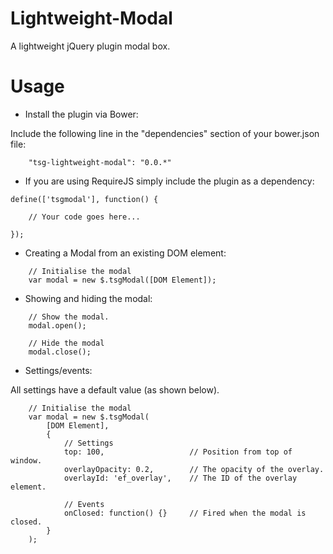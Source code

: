 Lightweight-Modal
=================

A lightweight jQuery plugin modal box.

# Usage

* Install the plugin via Bower:

Include the following line in the "dependencies" section of your bower.json file:
```
    "tsg-lightweight-modal": "0.0.*"
```
* If you are using RequireJS simply include the plugin as a dependency:
```
define(['tsgmodal'], function() {

    // Your code goes here...

});
```
* Creating a Modal from an existing DOM element:
```
    // Initialise the modal
    var modal = new $.tsgModal([DOM Element]);
```
* Showing and hiding the modal:
```
    // Show the modal.
    modal.open();

    // Hide the modal
    modal.close();
```
* Settings/events:

All settings have a default value (as shown below).
```
    // Initialise the modal
    var modal = new $.tsgModal(
        [DOM Element],
        {
            // Settings
            top: 100,                   // Position from top of window.
            overlayOpacity: 0.2,        // The opacity of the overlay.
            overlayId: 'ef_overlay',    // The ID of the overlay element.

            // Events
            onClosed: function() {}     // Fired when the modal is closed.
        }
    );
```